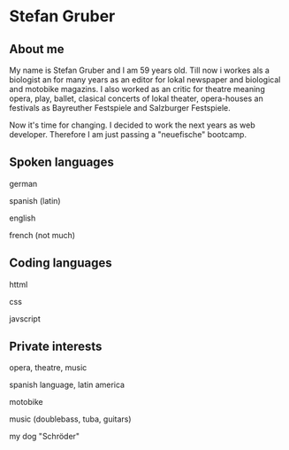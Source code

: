 # Stefan Gruber

   
## About me

My name is Stefan Gruber and I am 59 years old. Till now i workes als a biologist an for many years as an editor for lokal newspaper and biological and motobike magazins. I also worked as an critic for theatre meaning opera, play, ballet, clasical concerts of lokal theater, opera-houses an festivals as Bayreuther Festspiele and Salzburger Festspiele.

Now it's time for changing. I decided to work the next years as web developer. Therefore I am just passing a "neuefische" bootcamp.


## Spoken languages

german

spanish (latin)

english

french (not much)


## Coding languages

httml

css

javscript


## Private interests

opera, theatre, music

spanish language, latin america

motobike

music (doublebass, tuba, guitars)

my dog "Schröder"






   
